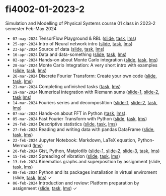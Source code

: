 # fi4002-01-2023-2
Simulation and Modelling of Physical Systems course 01 class in 2023-2 semester Feb-May 2024
+ `07-may-2024` TensorFlow Playground & RBL ([slide](https://osf.io/43baq), [task](https://github.com/dudung/fi4002-01-2023-2/issues/19), [lms](https://edunex.itb.ac.id/courses/58544/preview/250799))
+ `25-apr-2024` Intro of Neural network intro ([slide](https://osf.io/3ksmu), [task](https://github.com/dudung/fi4002-01-2023-2/issues/18), [lms](https://edunex.itb.ac.id/courses/58544/preview/248893))
+ `23-apr-2024` Source of data ([slide](https://osf.io/3rb8k), [task](https://github.com/dudung/fi4002-01-2023-2/issues/17), [lms](https://edunex.itb.ac.id/courses/58544/preview/248893))
+ `16-apr-2024` Data and data-something ([slide](https://osf.io/an2bs), [task](https://github.com/dudung/fi4002-01-2023-2/issues/16), [lms](https://edunex.itb.ac.id/courses/58544/preview/247477))
+ `02-apr-2024` Hands-on about Monte Carlo integration ([slide](https://osf.io/9ykqu), [task](https://github.com/dudung/fi4002-01-2023-2/issues/15), [lms](https://edunex.itb.ac.id/courses/58544/preview/244629))
+ `28-mar-2024` Monte Carlo Integration: A very short intro with examples ([slide](https://osf.io/9ykqu), [task](https://github.com/dudung/fi4002-01-2023-2/issues/14), [lms](https://edunex.itb.ac.id/courses/58544/preview/244629))
+ `26-mar-2024` Discrete Fourier Transform: Create your own code ([slide](https://osf.io/z9f35), [task](https://github.com/dudung/fi4002-01-2023-2/issues/13), [lms](https://edunex.itb.ac.id/courses/58544/preview/244629))
+ `21-mar-2024` Completing unfinished tasks ([task](https://github.com/dudung/fi4002-01-2023-2/issues/12), [lms](https://edunex.itb.ac.id/courses/58544/preview/242179))
+ `19-mar-2024` Numerical integration with Riemann sums ([slide-1](https://osf.io/2akug), [slide-2](https://osf.io/b7xud), [task](https://github.com/dudung/fi4002-01-2023-2/issues/11) [lms](https://edunex.itb.ac.id/courses/58544/preview/242179))
+ `14-mar-2024` Fouriers series and decompostition ([slide-1](https://osf.io/eupys), [slide-2](https://osf.io/ukcmw), [task](https://github.com/dudung/fi4002-01-2023-2/issues/10), [lms](https://edunex.itb.ac.id/courses/58544/preview/240700))
+ `07-mar-2024` Hands-on about FFT in Python ([task](https://github.com/dudung/fi4002-01-2023-2/issues/9), [lms](https://edunex.itb.ac.id/courses/58544/preview/237535)).
+ `05-mar-2024` Fast Fourier Transform with Python ([slide](https://osf.io/k6mr9), [task]( https://github.com/dudung/fi4002-01-2023-2/issues/8), [lms](https://edunex.itb.ac.id/courses/58544/preview/237535))
+ `29-feb-2024` Descriptive statistics ([slide](https://osf.io/zqkv9), [task](https://github.com/dudung/fi4002-01-2023-2/issues/7), [lms](https://edunex.itb.ac.id/courses/58544/preview/236649))
+ `27-feb-2024` Reading and writing data with pandas DataFrame ([slide](https://osf.io/6t48k), [task](https://github.com/dudung/fi4002-01-2023-2/issues/6), [lms](https://edunex.itb.ac.id/courses/58544/preview/236649))
+ `22-feb-2024` Jupyter Notebook: Markdown, LaTeX equation, Python-Mermaid ([lms](https://edunex.itb.ac.id/courses/58544/preview/234479))
+ `20-feb-2024` Gist, Python, Matplotlib ([slide-1](https://osf.io/pxcra), [slide-2](https://osf.io/rxu7v), [slide-3](https://osf.io/zp2y7), [task](https://github.com/dudung/fi4002-01-2023-2/issues/5), [lms](https://edunex.itb.ac.id/courses/58544/preview/234479))
+ `15-feb-2024` Spreading of vibration ([slide](https://osf.io/xkan8), [task](https://github.com/dudung/fi4002-01-2023-2/issues/4), [lms](https://edunex.itb.ac.id/courses/58544/preview/230549))
+ `13-feb-2024` Kinematics graphs and superposition by assignment (slide, [task](https://github.com/dudung/fi4002-01-2023-2/issues/3), [lms](https://edunex.itb.ac.id/courses/58544/preview/230549))
+ `08-feb-2024` Python and its packages installation in virtual enviroment (slide, [task](https://github.com/dudung/fi4002-01-2023-2/issues/2), [lms](https://edunex.itb.ac.id/courses/58544/preview/224047)) &check;
+ `06-feb-2024` Introduction and review: Platform preparation by assignment ([slide](https://osf.io/z9ar6), [task](https://github.com/dudung/fi4002-01-2023-2/issues/1), [lms](https://edunex.itb.ac.id/courses/58544/preview/224047)) &check;
